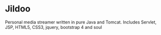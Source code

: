 # Jildoo
Personal media streamer written in pure Java and Tomcat. Includes Servlet, JSP, HTML5, CSS3, jquery, bootstrap 4 and soul
